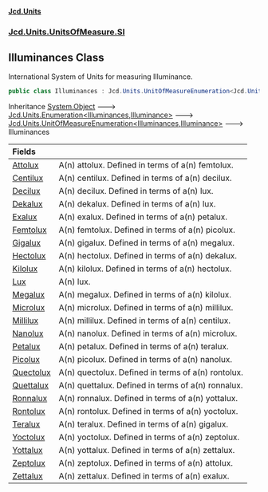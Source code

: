 #### [Jcd.Units](index.md 'index')
### [Jcd.Units.UnitsOfMeasure.SI](Jcd.Units.UnitsOfMeasure.SI.md 'Jcd.Units.UnitsOfMeasure.SI')

## Illuminances Class

International System of Units for measuring Illuminance.

```csharp
public class Illuminances : Jcd.Units.UnitOfMeasureEnumeration<Jcd.Units.UnitsOfMeasure.SI.Illuminances, Jcd.Units.UnitTypes.Illuminance>
```

Inheritance [System.Object](https://docs.microsoft.com/en-us/dotnet/api/System.Object 'System.Object') &#129106; [Jcd.Units.Enumeration&lt;](Enumeration_TEnumeration,T_.md 'Jcd.Units.Enumeration<TEnumeration,T>')[Illuminances](Illuminances.md 'Jcd.Units.UnitsOfMeasure.SI.Illuminances')[,](Enumeration_TEnumeration,T_.md 'Jcd.Units.Enumeration<TEnumeration,T>')[Illuminance](Illuminance.md 'Jcd.Units.UnitTypes.Illuminance')[&gt;](Enumeration_TEnumeration,T_.md 'Jcd.Units.Enumeration<TEnumeration,T>') &#129106; [Jcd.Units.UnitOfMeasureEnumeration&lt;](UnitOfMeasureEnumeration_TEnumeration,T_.md 'Jcd.Units.UnitOfMeasureEnumeration<TEnumeration,T>')[Illuminances](Illuminances.md 'Jcd.Units.UnitsOfMeasure.SI.Illuminances')[,](UnitOfMeasureEnumeration_TEnumeration,T_.md 'Jcd.Units.UnitOfMeasureEnumeration<TEnumeration,T>')[Illuminance](Illuminance.md 'Jcd.Units.UnitTypes.Illuminance')[&gt;](UnitOfMeasureEnumeration_TEnumeration,T_.md 'Jcd.Units.UnitOfMeasureEnumeration<TEnumeration,T>') &#129106; Illuminances

| Fields | |
| :--- | :--- |
| [Attolux](Illuminances.Attolux.md 'Jcd.Units.UnitsOfMeasure.SI.Illuminances.Attolux') | A(n) attolux. Defined in terms of a(n) femtolux. |
| [Centilux](Illuminances.Centilux.md 'Jcd.Units.UnitsOfMeasure.SI.Illuminances.Centilux') | A(n) centilux. Defined in terms of a(n) decilux. |
| [Decilux](Illuminances.Decilux.md 'Jcd.Units.UnitsOfMeasure.SI.Illuminances.Decilux') | A(n) decilux. Defined in terms of a(n) lux. |
| [Dekalux](Illuminances.Dekalux.md 'Jcd.Units.UnitsOfMeasure.SI.Illuminances.Dekalux') | A(n) dekalux. Defined in terms of a(n) lux. |
| [Exalux](Illuminances.Exalux.md 'Jcd.Units.UnitsOfMeasure.SI.Illuminances.Exalux') | A(n) exalux. Defined in terms of a(n) petalux. |
| [Femtolux](Illuminances.Femtolux.md 'Jcd.Units.UnitsOfMeasure.SI.Illuminances.Femtolux') | A(n) femtolux. Defined in terms of a(n) picolux. |
| [Gigalux](Illuminances.Gigalux.md 'Jcd.Units.UnitsOfMeasure.SI.Illuminances.Gigalux') | A(n) gigalux. Defined in terms of a(n) megalux. |
| [Hectolux](Illuminances.Hectolux.md 'Jcd.Units.UnitsOfMeasure.SI.Illuminances.Hectolux') | A(n) hectolux. Defined in terms of a(n) dekalux. |
| [Kilolux](Illuminances.Kilolux.md 'Jcd.Units.UnitsOfMeasure.SI.Illuminances.Kilolux') | A(n) kilolux. Defined in terms of a(n) hectolux. |
| [Lux](Illuminances.Lux.md 'Jcd.Units.UnitsOfMeasure.SI.Illuminances.Lux') | A(n) lux. |
| [Megalux](Illuminances.Megalux.md 'Jcd.Units.UnitsOfMeasure.SI.Illuminances.Megalux') | A(n) megalux. Defined in terms of a(n) kilolux. |
| [Microlux](Illuminances.Microlux.md 'Jcd.Units.UnitsOfMeasure.SI.Illuminances.Microlux') | A(n) microlux. Defined in terms of a(n) millilux. |
| [Millilux](Illuminances.Millilux.md 'Jcd.Units.UnitsOfMeasure.SI.Illuminances.Millilux') | A(n) millilux. Defined in terms of a(n) centilux. |
| [Nanolux](Illuminances.Nanolux.md 'Jcd.Units.UnitsOfMeasure.SI.Illuminances.Nanolux') | A(n) nanolux. Defined in terms of a(n) microlux. |
| [Petalux](Illuminances.Petalux.md 'Jcd.Units.UnitsOfMeasure.SI.Illuminances.Petalux') | A(n) petalux. Defined in terms of a(n) teralux. |
| [Picolux](Illuminances.Picolux.md 'Jcd.Units.UnitsOfMeasure.SI.Illuminances.Picolux') | A(n) picolux. Defined in terms of a(n) nanolux. |
| [Quectolux](Illuminances.Quectolux.md 'Jcd.Units.UnitsOfMeasure.SI.Illuminances.Quectolux') | A(n) quectolux. Defined in terms of a(n) rontolux. |
| [Quettalux](Illuminances.Quettalux.md 'Jcd.Units.UnitsOfMeasure.SI.Illuminances.Quettalux') | A(n) quettalux. Defined in terms of a(n) ronnalux. |
| [Ronnalux](Illuminances.Ronnalux.md 'Jcd.Units.UnitsOfMeasure.SI.Illuminances.Ronnalux') | A(n) ronnalux. Defined in terms of a(n) yottalux. |
| [Rontolux](Illuminances.Rontolux.md 'Jcd.Units.UnitsOfMeasure.SI.Illuminances.Rontolux') | A(n) rontolux. Defined in terms of a(n) yoctolux. |
| [Teralux](Illuminances.Teralux.md 'Jcd.Units.UnitsOfMeasure.SI.Illuminances.Teralux') | A(n) teralux. Defined in terms of a(n) gigalux. |
| [Yoctolux](Illuminances.Yoctolux.md 'Jcd.Units.UnitsOfMeasure.SI.Illuminances.Yoctolux') | A(n) yoctolux. Defined in terms of a(n) zeptolux. |
| [Yottalux](Illuminances.Yottalux.md 'Jcd.Units.UnitsOfMeasure.SI.Illuminances.Yottalux') | A(n) yottalux. Defined in terms of a(n) zettalux. |
| [Zeptolux](Illuminances.Zeptolux.md 'Jcd.Units.UnitsOfMeasure.SI.Illuminances.Zeptolux') | A(n) zeptolux. Defined in terms of a(n) attolux. |
| [Zettalux](Illuminances.Zettalux.md 'Jcd.Units.UnitsOfMeasure.SI.Illuminances.Zettalux') | A(n) zettalux. Defined in terms of a(n) exalux. |
